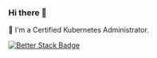 ### Hi there 👋

🥇 I'm a Certified Kubernetes Administrator. 
<div data-iframe-width="150" data-iframe-height="270" data-share-badge-id="7c1bcda6-678c-41d8-99cb-c9b3da77b48b" data-share-badge-host="https://www.credly.com"></div><script type="text/javascript" async src="//cdn.credly.com/assets/utilities/embed.js"></script>

[![Better Stack Badge](https://uptime.betterstack.com/status-badges/v1/monitor/u51w.svg)](https://uptime.betterstack.com/?utm_source=status_badge)
